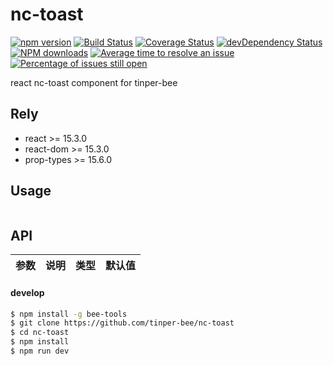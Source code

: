 # nc-toast

[![npm version](https://img.shields.io/npm/v/nc-toast.svg)](https://www.npmjs.com/package/nc-toast)
[![Build Status](https://img.shields.io/travis/tinper-bee/nc-toast/master.svg)](https://travis-ci.org/tinper-bee/nc-toast)
[![Coverage Status](https://coveralls.io/repos/github/tinper-bee/nc-toast/badge.svg?branch=master)](https://coveralls.io/github/tinper-bee/nc-toast?branch=master)
[![devDependency Status](https://img.shields.io/david/dev/tinper-bee/nc-toast.svg)](https://david-dm.org/tinper-bee/nc-toast#info=devDependencies)
[![NPM downloads](http://img.shields.io/npm/dm/nc-toast.svg?style=flat)](https://npmjs.org/package/nc-toast)
[![Average time to resolve an issue](http://isitmaintained.com/badge/resolution/tinper-bee/nc-toast.svg)](http://isitmaintained.com/project/tinper-bee/nc-toast "Average time to resolve an issue")
[![Percentage of issues still open](http://isitmaintained.com/badge/open/tinper-bee/nc-toast.svg)](http://isitmaintained.com/project/tinper-bee/nc-toast "Percentage of issues still open")



react nc-toast component for tinper-bee

## Rely

- react >= 15.3.0
- react-dom >= 15.3.0
- prop-types >= 15.6.0

## Usage

```js


```



## API

|参数|说明|类型|默认值|
|:--|:---:|:--:|---:|

#### develop

```sh
$ npm install -g bee-tools
$ git clone https://github.com/tinper-bee/nc-toast
$ cd nc-toast
$ npm install
$ npm run dev
```
